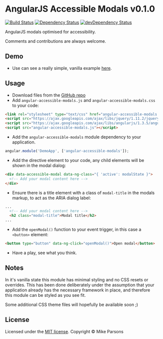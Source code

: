# AngularJS Accessible Modals v0.1.0
[![Build Status](https://travis-ci.org/schnipz/angular-accessible-modals.png)](https://travis-ci.org/schnipz/angular-accessible-modals)
[![Dependency Status](https://david-dm.org/schnipz/angular-accessible-modals.png)](https://david-dm.org/schnipz/angular-accessible-modals)
[![devDependency Status](https://david-dm.org/schnipz/angular-accessible-modals/dev-status.png)](https://david-dm.org/schnipz/angular-accessible-modals#info=devDependencies)

AngularJS modals optimised for accessibility.

Comments and contributions are always welcome.


## Demo
 - Use can see a really simple, vanilla example [here](http://schnipz.github.io/angular-accessible-modals/).

## Usage
 - Download files from the [GitHub repo](./dist)
 - Add `angular-accessible-modals.js` and `angular-accessible-modals.css` to your code:
```html
<link rel="stylesheet" type="text/css" href="angular-accessible-modals.css" />
<script src="https://ajax.googleapis.com/ajax/libs/jquery/1.11.2/jquery.min.js"></script>
<script src="https://ajax.googleapis.com/ajax/libs/angularjs/1.3.5/angular.min.js"></script>
<script src="angular-accessible-modals.js"></script>
```
 - Add the `angular-accessible-modals` module dependency to your application.
```js
angular.module('DemoApp', ['angular-accessible-modals']);
```
 - Add the directive element to your code, any child elements will be shown in the modal dialog:
```html
<div data-accessible-modal data-ng-class="{ 'active': modalState }">
  <!-- Add your modal content here -->
</div>
```
 - Ensure there is a title element with a class of `modal-title` in the modals markup, to act as the ARIA dialog label:
```html
...
  <!-- Add your modal content here -->
  <h2 class="modal-title">Modal title</h2>
...
```
 - Add the `openModal()` function to your event trigger, in this case a `<button>` element:
```html
<button type="button" data-ng-click="openModal()">Open modal</button>
```
 - Have a play, see what you think.

## Notes
In it's vanilla state this module has minimal styling and no CSS resets or overrides. This has been done deliberately under the assumption that your application already has the necessary framework in place, and therefore this module can be styled as you see fit.

Some additional CSS theme files will hopefully be available soon ;)

## License
Licensed under the [MIT license](LICENSE).
Copyright &copy; Mike Parsons